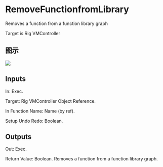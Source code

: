 # RemoveFunctionfromLibrary

Removes a function from a function library graph

Target is Rig VMController

## 图示

![]($-20221218-20430904.png)

## Inputs

In: Exec.

Target: Rig VMController Object Reference.

In Function Name: Name (by ref).

Setup Undo Redo: Boolean.  

## Outputs

Out: Exec.

Return Value: Boolean. Removes a function from a function library graph.

